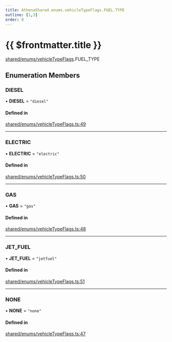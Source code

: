 ```yaml
---
title: AthenaShared.enums.vehicleTypeFlags.FUEL.TYPE
outline: [1,3]
order: 0
---
```


# {{ $frontmatter.title }}


[shared/enums/vehicleTypeFlags](../modules/shared_enums_vehicleTypeFlags.md).FUEL_TYPE

## Enumeration Members

### DIESEL

• **DIESEL** = ``"diesel"``

#### Defined in

[shared/enums/vehicleTypeFlags.ts:49](https://github.com/Stuyk/altv-athena/blob/217ba5f/src/core/shared/enums/vehicleTypeFlags.ts#L49)

___

### ELECTRIC

• **ELECTRIC** = ``"electric"``

#### Defined in

[shared/enums/vehicleTypeFlags.ts:50](https://github.com/Stuyk/altv-athena/blob/217ba5f/src/core/shared/enums/vehicleTypeFlags.ts#L50)

___

### GAS

• **GAS** = ``"gas"``

#### Defined in

[shared/enums/vehicleTypeFlags.ts:48](https://github.com/Stuyk/altv-athena/blob/217ba5f/src/core/shared/enums/vehicleTypeFlags.ts#L48)

___

### JET\_FUEL

• **JET\_FUEL** = ``"jetfuel"``

#### Defined in

[shared/enums/vehicleTypeFlags.ts:51](https://github.com/Stuyk/altv-athena/blob/217ba5f/src/core/shared/enums/vehicleTypeFlags.ts#L51)

___

### NONE

• **NONE** = ``"none"``

#### Defined in

[shared/enums/vehicleTypeFlags.ts:47](https://github.com/Stuyk/altv-athena/blob/217ba5f/src/core/shared/enums/vehicleTypeFlags.ts#L47)
